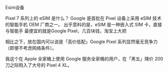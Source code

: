 Esim设备



Pixel 7 系列上的 eSIM 是什么？
Google 是首批在 Pixel 设备上采用 eSIM 技术的智能手机 OEM 厂商之一。 出乎意料的是，eSIM 是一种嵌入式 SIM 卡，直接与智能手
最便宜的就是Google Pixel，几百块钱，淘宝上大把

相比之下，放在国内可以说是「高价低配」Google Pixel 系列显然毫无竞争力（即便不考虑网络条件）。


我这个在 Apple 全家桶上使用 Google 服务全家桶的用户，在「黑五」降价 200 刀之际购入了大号的 Pixel 4 XL。
